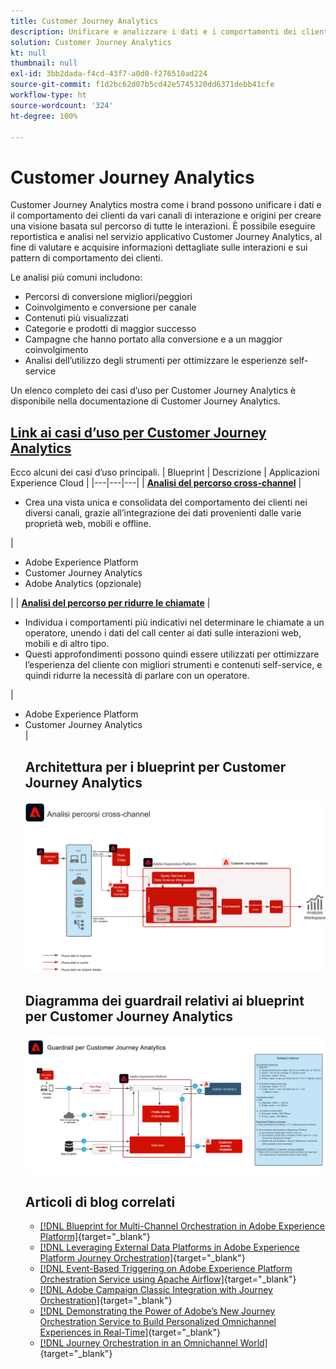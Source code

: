 ```yaml
---
title: Customer Journey Analytics
description: Unificare e analizzare i dati e i comportamenti dei clienti da tutto il percorso del cliente
solution: Customer Journey Analytics
kt: null
thumbnail: null
exl-id: 3bb2dada-f4cd-43f7-a0d0-f276510ad224
source-git-commit: f1d2bc62d07b5cd42e5745320dd6371debb41cfe
workflow-type: ht
source-wordcount: '324'
ht-degree: 100%

---
```


# Customer Journey Analytics

Customer Journey Analytics mostra come i brand possono unificare i dati e il comportamento dei clienti da vari canali di interazione e origini per creare una visione basata sul percorso di tutte le interazioni. È possibile eseguire reportistica e analisi nel servizio applicativo Customer Journey Analytics, al fine di valutare e acquisire informazioni dettagliate sulle interazioni e sui pattern di comportamento dei clienti.

Le analisi più comuni includono:

* Percorsi di conversione migliori/peggiori
* Coinvolgimento e conversione per canale
* Contenuti più visualizzati
* Categorie e prodotti di maggior successo
* Campagne che hanno portato alla conversione e a un maggior coinvolgimento
* Analisi dell’utilizzo degli strumenti per ottimizzare le esperienze self-service

Un elenco completo dei casi d’uso per Customer Journey Analytics è disponibile nella documentazione di Customer Journey Analytics.

## [Link ai casi d’uso per Customer Journey Analytics](https://experienceleague.adobe.com/docs/analytics-platform/using/cja-usecases/cja-usecases.html?lang=it)

Ecco alcuni dei casi d’uso principali.
| Blueprint | Descrizione | Applicazioni Experience Cloud |
|---|---|---|
| **[Analisi del percorso cross-channel](https://experienceleague.adobe.com/docs/analytics-platform/using/cja-usecases/cross-channel.html?lang=it)**  | <ul><li>Crea una vista unica e consolidata del comportamento dei clienti nei diversi canali, grazie all’integrazione dei dati provenienti dalle varie proprietà web, mobili e offline.</li></ul> | <ul><li>Adobe Experience Platform</li><li>Customer Journey Analytics</li><li>Adobe Analytics (opzionale)</li></ul>|
| **[Analisi del percorso per ridurre le chiamate](https://experienceleague.adobe.com/docs/analytics-platform/using/cja-usecases/call-center.html?lang=it)** | <ul><li>Individua i comportamenti più indicativi nel determinare le chiamate a un operatore, unendo i dati del call center ai dati sulle interazioni web, mobili e di altro tipo.</li><li>Questi approfondimenti possono quindi essere utilizzati per ottimizzare l’esperienza del cliente con migliori strumenti e contenuti self-service, e quindi ridurre la necessità di parlare con un operatore.  </li></ul> | <ul><li>Adobe Experience Platform</li><li>Customer Journey Analytics</li> |

## Architettura per i blueprint per Customer Journey Analytics

![Diagramma dell’architettura](assets/CJA.svg)

## Diagramma dei guardrail relativi ai blueprint per Customer Journey Analytics

![Diagramma dei guardrail](assets/cja_guardrails.svg)

## Articoli di blog correlati

* [[!DNL Blueprint for Multi-Channel Orchestration in Adobe Experience Platform]](https://medium.com/adobetech/blueprint-for-multi-channel-orchestration-in-adobe-experience-platform-c68317e94184){target=&quot;_blank&quot;}
* [[!DNL Leveraging External Data Platforms in Adobe Experience Platform Journey Orchestration]](https://medium.com/adobetech/leveraging-external-data-platforms-in-adobe-experience-platform-journey-orchestration-54fc6134fe17){target=&quot;_blank&quot;}
* [[!DNL Event-Based Triggering on Adobe Experience Platform Orchestration Service using Apache Airflow]](https://medium.com/adobetech/event-based-triggering-on-adobe-experience-platform-orchestration-service-using-apache-airflow-8607b28251f1){target=&quot;_blank&quot;}
* [[!DNL Adobe Campaign Classic Integration with Journey Orchestration]](https://medium.com/adobetech/adobe-campaign-classic-integration-with-journey-orchestration-ae577653281){target=&quot;_blank&quot;}
* [[!DNL Demonstrating the Power of Adobe’s New Journey Orchestration Service to Build Personalized Omnichannel Experiences in Real-Time]](https://medium.com/adobetech/demonstrating-the-power-of-adobes-new-journey-orchestration-service-to-build-personalized-aa60d88cd34){target=&quot;_blank&quot;}
* [[!DNL Journey Orchestration in an Omnichannel World]](https://medium.com/adobetech/journey-orchestration-in-an-omnichannel-world-3a2d32d556d9){target=&quot;_blank&quot;}
